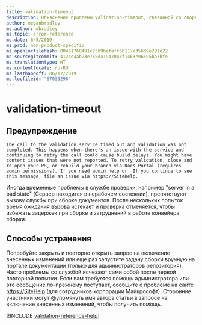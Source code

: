 ```yaml
---
title: validation-timeout
description: Объяснение проблемы validation-timeout, связанной со сборкой документов, и способа ее устранения
author: meganbradley
ms.author: mbradley
ms.topic: error-reference
ms.date: 6/5/2019
ms.prod: non-product-specific
ms.openlocfilehash: 00461768491c25b9bafaff6b117a356d9e291e22
ms.sourcegitcommit: 412ce4ab23e758d41947043f1463e96595ba3bfe
ms.translationtype: HT
ms.contentlocale: ru-RU
ms.lasthandoff: 06/12/2019
ms.locfileid: "67033298"
---
```

# <a name="validation-timeout"></a>validation-timeout

## <a name="warning"></a>Предупреждение

`The call to the validation service timed out and validation was not completed. This happens when there's an issue with the service and continuing to retry the call could cause build delays. You might have content issues that were not reported. To retry validation, close and re-open your PR, or rebuild your branch via Docs Portal (requires admin permissions). If you need admin help or  If you continue to see this message, file an issue via https://SiteHelp.`

Иногда временные проблемы в службе проверки, например "server in a bad state" (Сервер находится в нерабочем состоянии), препятствуют вызову службы при сборке документов. После нескольких попыток время ожидания вызова истекает и проверка отменяется, чтобы избежать задержек при сборке и затруднений в работе конвейера сборки.

## <a name="resolution"></a>Способы устранения

Попробуйте закрыть и повторно открыть запрос на включение внесенных изменений или еще раз запустите задачу сборки вручную на портале документации (только для администраторов репозитория). Часто проблемы со службой исчезают сами собой после первой повторной попытки. Если вам требуется помощь администратора или это сообщение по-прежнему поступает, сообщите о проблеме на сайте [https://SiteHelp](https://SiteHelp) (для сотрудников корпорации Майкрософт). Сторонние участники могут @упомянуть имя автора статьи в запросе на включение внесенных изменений, чтобы получить помощь.

<!--make sure to add this file to your includes folder and verify the path-->
[!INCLUDE [validation-reference-help](includes/validation-reference-help.md)]
